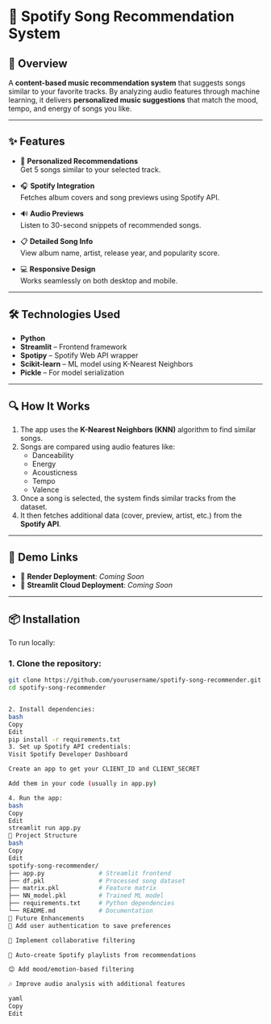 # 🎵 Spotify Song Recommendation System

## 📌 Overview  
A **content-based music recommendation system** that suggests songs similar to your favorite tracks. By analyzing audio features through machine learning, it delivers **personalized music suggestions** that match the mood, tempo, and energy of songs you like.

---

## ✨ Features  
- 🎯 **Personalized Recommendations**  
  Get 5 songs similar to your selected track.

- 🎧 **Spotify Integration**  
  Fetches album covers and song previews using Spotify API.

- 🔊 **Audio Previews**  
  Listen to 30-second snippets of recommended songs.

- 📋 **Detailed Song Info**  
  View album name, artist, release year, and popularity score.

- 💻 **Responsive Design**  
  Works seamlessly on both desktop and mobile.

---

## 🛠️ Technologies Used  
- **Python**  
- **Streamlit** – Frontend framework  
- **Spotipy** – Spotify Web API wrapper  
- **Scikit-learn** – ML model using K-Nearest Neighbors  
- **Pickle** – For model serialization

---

## 🔍 How It Works  
1. The app uses the **K-Nearest Neighbors (KNN)** algorithm to find similar songs.  
2. Songs are compared using audio features like:  
   - Danceability  
   - Energy  
   - Acousticness  
   - Tempo  
   - Valence  
3. Once a song is selected, the system finds similar tracks from the dataset.  
4. It then fetches additional data (cover, preview, artist, etc.) from the **Spotify API**.

---

## 🚀 Demo Links  
- 🔗 **Render Deployment**: *Coming Soon*  
- 🔗 **Streamlit Cloud Deployment**: *Coming Soon*

---

## 📦 Installation  

To run locally:

### 1. Clone the repository:
```bash
git clone https://github.com/yourusername/spotify-song-recommender.git
cd spotify-song-recommender


2. Install dependencies:
bash
Copy
Edit
pip install -r requirements.txt
3. Set up Spotify API credentials:
Visit Spotify Developer Dashboard

Create an app to get your CLIENT_ID and CLIENT_SECRET

Add them in your code (usually in app.py)

4. Run the app:
bash
Copy
Edit
streamlit run app.py
📂 Project Structure
bash
Copy
Edit
spotify-song-recommender/
├── app.py               # Streamlit frontend
├── df.pkl               # Processed song dataset
├── matrix.pkl           # Feature matrix
├── NN_model.pkl         # Trained ML model
├── requirements.txt     # Python dependencies
└── README.md            # Documentation
📝 Future Enhancements
🔐 Add user authentication to save preferences

🤝 Implement collaborative filtering

🎼 Auto-create Spotify playlists from recommendations

😊 Add mood/emotion-based filtering

🎶 Improve audio analysis with additional features

yaml
Copy
Edit

